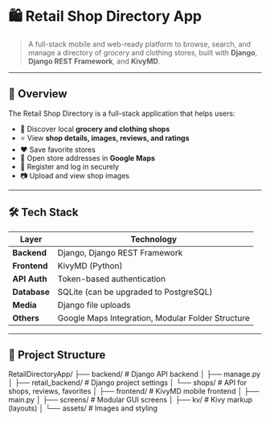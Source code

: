 # 🛍️ Retail Shop Directory App

> A full-stack mobile and web-ready platform to browse, search, and manage a directory of grocery and clothing stores, built with **Django**, **Django REST Framework**, and **KivyMD**.

---

## 📱 Overview

The Retail Shop Directory is a full-stack application that helps users:

- 📌 Discover local **grocery and clothing shops**
- ⭐ View **shop details, images, reviews, and ratings**
- ❤️ Save favorite stores
- 📍 Open store addresses in **Google Maps**
- 🔐 Register and log in securely
- 📷 Upload and view shop images

---

## 🛠 Tech Stack

| Layer          | Technology          |
|----------------|---------------------|
| **Backend**    | Django, Django REST Framework |
| **Frontend**   | KivyMD (Python) |
| **API Auth**   | Token-based authentication |
| **Database**   | SQLite (can be upgraded to PostgreSQL) |
| **Media**      | Django file uploads |
| **Others**     | Google Maps Integration, Modular Folder Structure |

---

## 📂 Project Structure
RetailDirectoryApp/
├── backend/ # Django API backend
│ ├── manage.py
│ ├── retail_backend/ # Django project settings
│ └── shops/ # API for shops, reviews, favorites
│
├── frontend/ # KivyMD mobile frontend
│ ├── main.py
│ ├── screens/ # Modular GUI screens
│ ├── kv/ # Kivy markup (layouts)
│ └── assets/ # Images and styling


